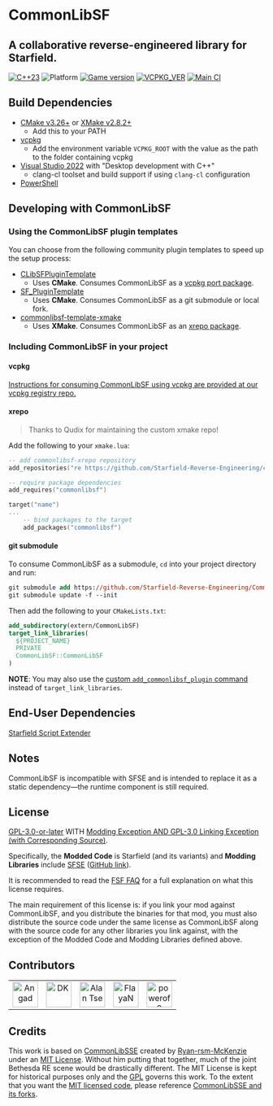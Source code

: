 # CommonLibSF

## A collaborative reverse-engineered library for Starfield.

[![C++23](https://img.shields.io/static/v1?label=standard&message=c%2B%2B23&color=blue&logo=c%2B%2B&&logoColor=red&style=flat)](https://en.cppreference.com/w/cpp/compiler_support)
![Platform](https://img.shields.io/static/v1?label=platform&message=windows&color=dimgray&style=flat&logo=windows)
[![Game version](https://img.shields.io/badge/game%20version-1.7.29-orange)](#Developing-with-CommonLibSF)
[![VCPKG_VER](https://img.shields.io/static/v1?label=vcpkg%20registry&message=2023-09-15.5&color=green&style=flat)](https://github.com/Starfield-Reverse-Engineering/Starfield-RE-vcpkg)
[![Main CI](https://img.shields.io/github/actions/workflow/status/Starfield-Reverse-Engineering/CommonLibSF/main_ci.yml)](https://github.com/Starfield-Reverse-Engineering/CommonLibSF/actions/workflows/main_ci.yml)

## Build Dependencies

- [CMake v3.26+](https://cmake.org/) or [XMake v2.8.2+](https://github.com/xmake-io/xmake/releases)
  - Add this to your PATH
- [vcpkg](https://github.com/microsoft/vcpkg)
  - Add the environment variable `VCPKG_ROOT` with the value as the path to the folder containing vcpkg
- [Visual Studio 2022](https://visualstudio.microsoft.com/) with "Desktop development with C++"
  - clang-cl toolset and build support if using `clang-cl` configuration
- [PowerShell](https://github.com/PowerShell/PowerShell/releases)

## Developing with CommonLibSF

### Using the CommonLibSF plugin templates

You can choose from the following community plugin templates to speed up the setup process:

- [CLibSFPluginTemplate](https://github.com/Starfield-Reverse-Engineering/CLibSFPluginTemplate)
  - Uses **CMake**. Consumes CommonLibSF as a [vcpkg port package](https://github.com/Starfield-Reverse-Engineering/Starfield-RE-vcpkg).
- [SF_PluginTemplate](https://github.com/gottyduke/SF_PluginTemplate)
  - Uses **CMake**. Consumes CommonLibSF as a git submodule or local fork.
- [commonlibsf-template-xmake](https://github.com/Starfield-Reverse-Engineering/commonlibsf-template-xmake)
  - Uses **XMake**. Consumes CommonLibSF as an [xrepo package](https://github.com/Starfield-Reverse-Engineering/commonlibsf-xrepo).

### Including CommonLibSF in your project

#### vcpkg

[Instructions for consuming CommonLibSF using vcpkg are provided at our vcpkg registry repo.](https://github.com/Starfield-Reverse-Engineering/Starfield-RE-vcpkg)

#### xrepo

> Thanks to Qudix for maintaining the custom xmake repo!

Add the following to your `xmake.lua`:

```lua
-- add commonlibsf-xrepo repository
add_repositories("re https://github.com/Starfield-Reverse-Engineering/commonlibsf-xrepo")

-- require package dependencies
add_requires("commonlibsf")

target("name")
...
    -- bind packages to the target
    add_packages("commonlibsf")
```

#### git submodule

To consume CommonLibSF as a submodule, `cd` into your project directory and run:

```ps
git submodule add https://github.com/Starfield-Reverse-Engineering/CommonLibSF extern/CommonLibSF
git submodule update -f --init
```

Then add the following to your `CMakeLists.txt`:

```cmake
add_subdirectory(extern/CommonLibSF)
target_link_libraries(
  ${PROJECT_NAME}
  PRIVATE
  CommonLibSF::CommonLibSF
)
```

**NOTE**: You may also use the [custom `add_commonlibsf_plugin` command](https://github.com/Starfield-Reverse-Engineering/CommonLibSF/wiki/Miscellanous-Explanatory-Stuff#custom-cmake-command) instead of `target_link_libraries`.

## End-User Dependencies

[Starfield Script Extender](https://www.nexusmods.com/starfield/mods/106)

## Notes

CommonLibSF is incompatible with SFSE and is intended to replace it as a static dependency&mdash;the runtime component is still required.

## License

[GPL-3.0-or-later][LICENSE] WITH [Modding Exception AND GPL-3.0 Linking Exception (with Corresponding Source)](EXCEPTIONS).

Specifically, the **Modded Code** is Starfield (and its variants) and **Modding Libraries** include [SFSE](https://sfse.silverlock.org/) ([GitHub link](https://github.com/ianpatt/sfse)).

It is recommended to read the [FSF FAQ](https://www.gnu.org/licenses/gpl-faq.en.html) for a full explanation on what this license requires.

The main requirement of this license is: if you link your mod against CommonLibSF, and you distribute the binaries for that mod, you must also distribute the source code under the same license as CommonLibSF along with the source code for any other libraries you link against, with the exception of the Modded Code and Modding Libraries defined above.

## Contributors

<!--CONTRIBUTORS_BEGIN--><table><tr>
  <td align="center">
    <a href="https://github.com/ThirdEyeSqueegee" title="Angad">
      <img src="https://avatars.githubusercontent.com/u/66992519?v=4" width="50;" alt="Angad"/>
    </a>
  </td>
  <td align="center">
    <a href="https://github.com/gottyduke" title="DK">
      <img src="https://avatars.githubusercontent.com/u/35783662?v=4" width="50;" alt="DK"/>
    </a>
  </td>
  <td align="center">
    <a href="https://github.com/alandtse" title="Alan Tse">
      <img src="https://avatars.githubusercontent.com/u/7086117?v=4" width="50;" alt="Alan Tse"/>
    </a>
  </td>
  <td align="center">
    <a href="https://github.com/FlayaN" title="FlayaN">
      <img src="https://avatars.githubusercontent.com/u/964655?v=4" width="50;" alt="FlayaN"/>
    </a>
  </td>
  <td align="center">
    <a href="https://github.com/powerof3" title="powerof3">
      <img src="https://avatars.githubusercontent.com/u/32599957?v=4" width="50;" alt="powerof3"/>
    </a>
  </td>
</tr></table><!--CONTRIBUTORS_END-->

## Credits

This work is based on [CommonLibSSE][CLibSSE] created by [Ryan-rsm-McKenzie](https://github.com/Ryan-rsm-McKenzie) under an [MIT License][CommonLib_MIT]. Without him putting that together, much of the joint Bethesda RE scene would be drastically different. The MIT License is kept for historical purposes only and the [GPL](#License) governs this work. To the extent that you want the [MIT licensed code][CommonLib_MIT], please reference [CommonLibSSE and its forks][CLibSSE].

[CommonLib_MIT]: /CommonLibSF/LICENSES/COMMONLIB
[LICENSE]: COPYING
[CLibSSE]: https://github.com/Ryan-rsm-McKenzie/CommonLibSSE

